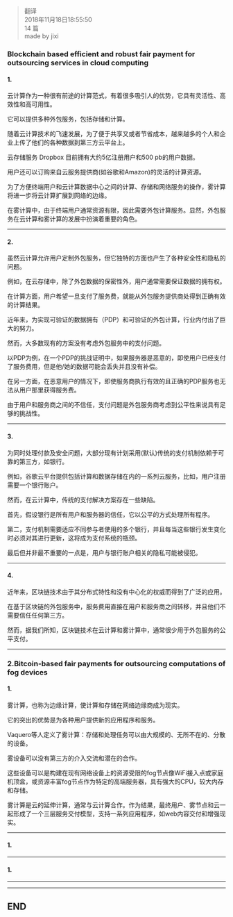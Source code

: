 >  翻译   
> 2018年11月18日18:55:50       
> 14 篇  
>made by jixi

### Blockchain based efficient and robust fair payment for outsourcing services in cloud computing


#### 1.
云计算作为一种很有前途的计算范式，有着很多吸引人的优势，它具有灵活性、高效性和高可用性。

它可以提供多种外包服务，包括存储和计算。

随着云计算技术的飞速发展，为了便于共享又或者节省成本，越来越多的个人和企业上传了他们的各种数据到第三方云平台上。

云存储服务 Dropbox 目前拥有大约5亿注册用户和500 pb的用户数据。

用户还可以订购来自云服务提供商(如谷歌和Amazon)的灵活的计算资源。

为了方便终端用户和云计算数据中心之间的计算、存储和网络服务的操作，雾计算将进一步将云计算扩展到网络的边缘。

在雾计算中，由于终端用户通常资源有限，因此需要外包计算服务。显然，外包服务在云计算和雾计算的发展中扮演着重要的角色。


----------
#### 2.

虽然云计算允许用户定制外包服务，但它独特的方面也产生了各种安全性和隐私的问题。

例如，在云存储中，除了外包数据的保密性外，用户通常需要保证数据的拥有权。

在计算方面，用户希望一旦支付了服务费，就能从外包服务提供商处得到正确有效的计算结果。

近年来，为实现可验证的数据拥有（PDP）和可验证的外包计算，行业内付出了巨大的努力。

然而，大多数现有的方案没有考虑外包服务中的支付问题。

以PDP为例，在一个PDP的挑战证明中，如果服务器是恶意的，即使用户已经支付了服务费用，但是他/她的数据可能会丢失并且没有补偿。

在另一方面，在恶意用户的情况下，即使服务商执行有效的且正确的PDP服务也无法从用户那里获得服务费。

由于用户和服务商之间的不信任，支付问题是外包服务商考虑到公平性来说具有足够的挑战性。


----------
#### 3.

为同时处理付款及安全问题，大部分现有计划采用(默认)传统的支付机制依赖于可靠的第三方，如银行。

例如，谷歌云平台提供包括计算和数据存储在内的一系列云服务，比如，用户注册需要一个银行账户。

然而，在云计算中，传统的支付解决方案存在一些缺陷。

首先，假设银行是所有用户和服务器的信任，它以公平的方式处理所有程序。

第二，支付机制需要适应不同参与者使用的多个银行，并且每当这些银行发生变化时必须对其进行更新，这将成为支付系统的瓶颈。

最后但并非最不重要的一点是，用户与银行账户相关的隐私可能被侵犯。

----------


#### 4. 

近年来，区块链技术由于其分布式特性和没有中心化的权威而得到了广泛的应用。

在基于区块链的外包服务中，服务费用直接在用户和服务商之间转移，并且他们不需要信任任何第三方。

然而，据我们所知，区块链技术在云计算和雾计算中，通常很少用于外包服务的公平支付。

----------


### 2.Bitcoin-based fair payments for outsourcing computations of fog devices
 
#### 1. 

雾计算，也称为边缘计算，使计算和存储在网络边缘商成为现实。

它的突出的优势是为各种用户提供新的应用程序和服务。

Vaquero等人定义了雾计算：存储和处理任务可以由大规模的、无所不在的、分散的设备。

雾设备可以没有第三方的介入交流和潜在的合作。

这些设备可以是构建在现有网络设备上的资源受限的fog节点像WiFi接入点或家庭机顶盒，或资源丰富fog节点作为特定的高端服务器，具有强大的CPU，较大内存和存储。

雾计算是云的延伸计算，通常与云计算合作。作为结果，最终用户、雾节点和云一起形成了一个三层服务交付模型，支持一系列应用程序，如web内容交付和增强现实。


----------

#### 1. 

----------

#### 1. 


----------




----------
## END

